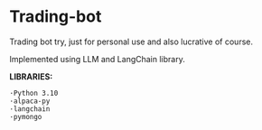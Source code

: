 # Trading-bot
Trading bot try, just for personal use and also lucrative of course.

Implemented using LLM and LangChain library.

**LIBRARIES:**

    ·Python 3.10
    ·alpaca-py
    ·langchain
    ·pymongo
    
